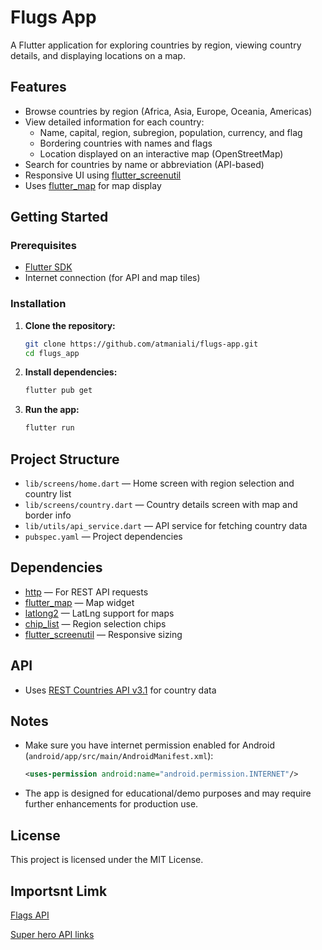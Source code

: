 # Flugs App

A Flutter application for exploring countries by region, viewing country details, and displaying locations on a map.

## Features

- Browse countries by region (Africa, Asia, Europe, Oceania, Americas)
- View detailed information for each country:
  - Name, capital, region, subregion, population, currency, and flag
  - Bordering countries with names and flags
  - Location displayed on an interactive map (OpenStreetMap)
- Search for countries by name or abbreviation (API-based)
- Responsive UI using [flutter_screenutil](https://pub.dev/packages/flutter_screenutil)
- Uses [flutter_map](https://pub.dev/packages/flutter_map) for map display

## Getting Started

### Prerequisites

- [Flutter SDK](https://flutter.dev/docs/get-started/install)
- Internet connection (for API and map tiles)

### Installation

1. **Clone the repository:**
   ```sh
   git clone https://github.com/atmaniali/flugs-app.git
   cd flugs_app
   ```

2. **Install dependencies:**
   ```sh
   flutter pub get
   ```

3. **Run the app:**
   ```sh
   flutter run
   ```

## Project Structure

- `lib/screens/home.dart` — Home screen with region selection and country list
- `lib/screens/country.dart` — Country details screen with map and border info
- `lib/utils/api_service.dart` — API service for fetching country data
- `pubspec.yaml` — Project dependencies

## Dependencies

- [http](https://pub.dev/packages/http) — For REST API requests
- [flutter_map](https://pub.dev/packages/flutter_map) — Map widget
- [latlong2](https://pub.dev/packages/latlong2) — LatLng support for maps
- [chip_list](https://pub.dev/packages/chip_list) — Region selection chips
- [flutter_screenutil](https://pub.dev/packages/flutter_screenutil) — Responsive sizing

## API

- Uses [REST Countries API v3.1](https://restcountries.com/) for country data

## Notes

- Make sure you have internet permission enabled for Android (`android/app/src/main/AndroidManifest.xml`):
  ```xml
  <uses-permission android:name="android.permission.INTERNET"/>
  ```
- The app is designed for educational/demo purposes and may require further enhancements for production use.

## License

This project is licensed under the MIT License.

## Importsnt Limk 

[Flags API](https://restcountries.com/)

[Super hero API links](https://superheroapi.com/)
